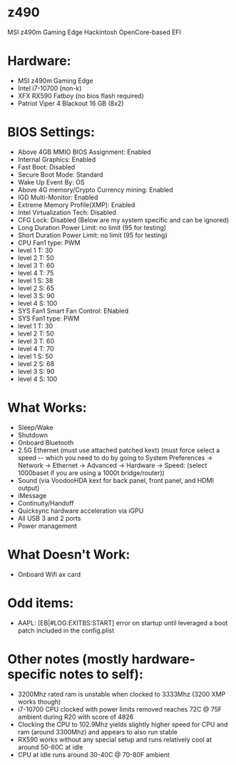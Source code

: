 # z490
MSI z490m Gaming Edge Hackintosh
OpenCore-based EFI

# Hardware:
- MSI z490m Gaming Edge
- Intel i7-10700 (non-k)
- XFX RX590 Fatboy (no bios flash required)
- Patriot Viper 4 Blackout 16 GB (8x2)

# BIOS Settings:
- Above 4GB MMIO BIOS Assignment: Enabled
- Internal Graphics: Enabled
- Fast Boot: Disabled
- Secure Boot Mode: Standard
- Wake Up Event By: OS
- Above 4G memory/Crypto Currency mining: Enabled
- IGD Multi-Monitor: Enabled
- Extreme Memory Profile(XMP): Enabled
- Intel Virtualization Tech: Disabled
- CFG Lock: Disabled
(Below are my system specific and can be ignored)
- Long Duration Power Limit: no limit (95 for testing)
- Short Duration Power Limit: no limit (95 for testing)
- CPU Fan1 type: PWM
- level 1 T: 30
- level 2 T: 50
- level 3 T: 60
- level 4 T: 75
- level 1 S: 38
- level 2 S: 65
- level 3 S: 90
- level 4 S: 100
- SYS Fan1 Smart Fan Control: ENabled
- SYS Fan1 type: PWM
- level 1 T: 30
- level 2 T: 50
- level 3 T: 60
- level 4 T: 70
- level 1 S: 50
- level 2 S: 68
- level 3 S: 90
- level 4 S: 100

# What Works:
- Sleep/Wake
- Shutdown
- Onboard Bluetooth
- 2.5G Ethernet (must use attached patched kext) (must force select a speed -- which you need to do by going to System Preferences -> Network -> Ethernet -> Advanced -> Hardware -> Speed: (select 1000baset if you are using a 1000t bridge/router))
- Sound (via VoodooHDA kext for back panel, front panel, and HDMI output)
- iMessage
- Continuity/Handoff
- Quicksync hardware acceleration via iGPU
- All USB 3 and 2 ports
- Power management

# What Doesn't Work:
- Onboard Wifi ax card

# Odd items:
- AAPL: [EB|#LOG:EXITBS:START] error on startup until leveraged a boot patch included in the config.plist

# Other notes (mostly hardware-specific notes to self):
- 3200Mhz rated ram is unstable when clocked to 3333Mhz (3200 XMP works though)
- i7-10700 CPU clocked with power limits removed reaches 72C @ 75F ambient during R20 with score of 4826
- Clocking the CPU to 102.9Mhz yields slightly higher speed for CPU and ram (around 3300Mhz) and appears to also run stable
- RX590 works without any special setup and runs relatively cool at around 50-60C at idle
- CPU at idle runs around 30-40C @ 70-80F ambient

